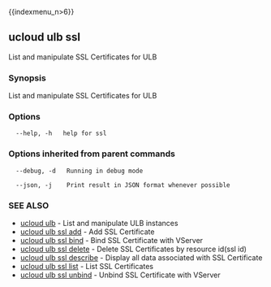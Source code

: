 {{indexmenu_n>6}}

## ucloud ulb ssl

List and manipulate SSL Certificates for ULB

### Synopsis

List and manipulate SSL Certificates for ULB

### Options

```
  --help, -h   help for ssl 

```

### Options inherited from parent commands

```
  --debug, -d   Running in debug mode 

  --json, -j    Print result in JSON format whenever possible 

```

### SEE ALSO

* [ucloud ulb](software/cli/cmd/ucloud/ulb)	 - List and manipulate ULB instances
* [ucloud ulb ssl add](software/cli/cmd/ucloud/ulb/ssl/add)	 - Add SSL Certificate
* [ucloud ulb ssl bind](software/cli/cmd/ucloud/ulb/ssl/bind)	 - Bind SSL Certificate with VServer
* [ucloud ulb ssl delete](software/cli/cmd/ucloud/ulb/ssl/delete)	 - Delete SSL Certificates by resource id(ssl id)
* [ucloud ulb ssl describe](software/cli/cmd/ucloud/ulb/ssl/describe)	 - Display all data associated with SSL Certificate
* [ucloud ulb ssl list](software/cli/cmd/ucloud/ulb/ssl/list)	 - List SSL Certificates
* [ucloud ulb ssl unbind](software/cli/cmd/ucloud/ulb/ssl/unbind)	 - Unbind SSL Certificate with VServer

